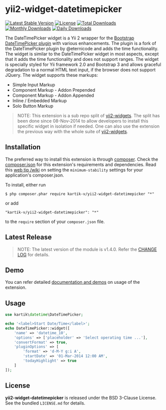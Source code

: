 yii2-widget-datetimepicker
==========================

[![Latest Stable Version](https://poser.pugx.org/kartik-v/yii2-widget-datetimepicker/v/stable.svg)](https://packagist.org/packages/kartik-v/yii2-widget-datetimepicker)
[![License](https://poser.pugx.org/kartik-v/yii2-widget-datetimepicker/license.svg)](https://packagist.org/packages/kartik-v/yii2-widget-datetimepicker)
[![Total Downloads](https://poser.pugx.org/kartik-v/yii2-widget-datetimepicker/downloads.svg)](https://packagist.org/packages/kartik-v/yii2-widget-datetimepicker)
[![Monthly Downloads](https://poser.pugx.org/kartik-v/yii2-widget-datetimepicker/d/monthly.png)](https://packagist.org/packages/kartik-v/yii2-widget-datetimepicker)
[![Daily Downloads](https://poser.pugx.org/kartik-v/yii2-widget-datetimepicker/d/daily.png)](https://packagist.org/packages/kartik-v/yii2-widget-datetimepicker)

The DateTimePicker widget is a Yii 2 wrapper for the [Bootstrap DateTimePicker plugin](http://www.malot.fr/bootstrap-datetimepicker) with various enhancements. The plugin is a fork of the DateTimePicker plugin by @eternicode and adds the time functionality. The widget is similar to the DateTimePicker widget in most aspects, except that it adds the time functionality and does not support ranges. The widget is specially styled for Yii framework 2.0 and Bootstrap 3 and allows graceful degradation to a normal HTML text input, if the browser does not support JQuery. The widget supports these markups:

* Simple Input Markup
* Component Markup - Addon Prepended
* Component Markup - Addon Appended
* Inline / Embedded Markup
* Solo Button Markup

> NOTE: This extension is a sub repo split of [yii2-widgets](https://github.com/kartik-v/yii2-widgets). The split has been done since 08-Nov-2014 to allow developers to install this specific widget in isolation if needed. One can also use the extension the previous way with the whole suite of [yii2-widgets](http://demos.krajee.com/widgets).

## Installation

The preferred way to install this extension is through [composer](http://getcomposer.org/download/). Check the [composer.json](https://github.com/kartik-v/yii2-widget-datetimepicker/blob/master/composer.json) for this extension's requirements and dependencies. Read this [web tip /wiki](http://webtips.krajee.com/setting-composer-minimum-stability-application/) on setting the `minimum-stability` settings for your application's composer.json.

To install, either run

```
$ php composer.phar require kartik-v/yii2-widget-datetimepicker "*"
```

or add

```
"kartik-v/yii2-widget-datetimepicker": "*"
```

to the ```require``` section of your `composer.json` file.

## Latest Release

> NOTE: The latest version of the module is v1.4.0. Refer the [CHANGE LOG](https://github.com/kartik-v/yii2-widget-datetimepicker/blob/master/CHANGE.md) for details.

## Demo

You can refer detailed [documentation and demos](http://demos.krajee.com/widget-details/datetimepicker) on usage of the extension.

## Usage

```php
use kartik\datetime\DateTimePicker;

echo '<label>Start Date/Time</label>';
echo DateTimePicker::widget([
    'name' => 'datetime_10',
    'options' => ['placeholder' => 'Select operating time ...'],
    'convertFormat' => true,
    'pluginOptions' => [
        'format' => 'd-M-Y g:i A',
        'startDate' => '01-Mar-2014 12:00 AM',
        'todayHighlight' => true
    ]
]);
```

## License

**yii2-widget-datetimepicker** is released under the BSD 3-Clause License. See the bundled `LICENSE.md` for details.